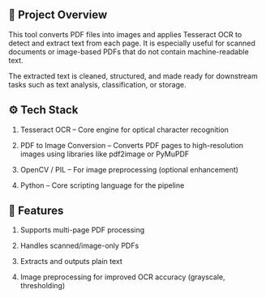## 🚀 Project Overview
This tool converts PDF files into images and applies Tesseract OCR to detect and extract text from each page. It is especially useful for scanned documents or image-based PDFs that do not contain machine-readable text.

The extracted text is cleaned, structured, and made ready for downstream tasks such as text analysis, classification, or storage.

## ⚙️ Tech Stack
1. Tesseract OCR – Core engine for optical character recognition

2. PDF to Image Conversion – Converts PDF pages to high-resolution images using libraries like pdf2image or PyMuPDF

3. OpenCV / PIL – For image preprocessing (optional enhancement)

4. Python – Core scripting language for the pipeline

## 🔧 Features
1. Supports multi-page PDF processing

2. Handles scanned/image-only PDFs

3. Extracts and outputs plain text

4. Image preprocessing for improved OCR accuracy (grayscale, thresholding)

